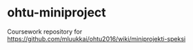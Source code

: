 # ohtu-miniproject

Coursework repository for https://github.com/mluukkai/ohtu2016/wiki/miniprojekti-speksi
